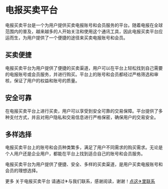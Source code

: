 # 电报买卖平台

电报买卖平台是一个为用户提供买卖电报账号和会员服务的平台。随着电报在全球范围内的普及，越来越多的人开始关注和使用这个通讯工具，因此电报买卖平台应运而生，为用户提供了一个便捷的途径来买卖电报账号和会员。

## 买卖便捷

电报买卖平台为用户提供了便捷的买卖渠道，用户可以在平台上轻松找到自己需要的电报账号或会员服务，并进行购买。平台上的账号和会员都经过严格筛选和审核，保证了用户的权益和账号的质量。

## 安全可靠

在电报买卖平台上进行买卖，用户可以享受到安全可靠的交易保障。平台提供了多种支付方式，并且对用户隐私和交易信息进行严格保密，确保用户的交易安全。

## 多样选择

电报买卖平台上的账号和会员种类繁多，满足了用户不同需求的购买需求。无论是个人用户还是企业用户，都能在平台上找到适合自己的账号和会员服务。

电报买卖平台为用户提供了便捷、安全、多样的买卖渠道，是用户买卖电报账号和会员的理想选择。

更多 关于电报买卖平台 请通过✈与我们联系，感谢阅读，谢谢！[点这✈里联系](https://abc.k02.cc)
